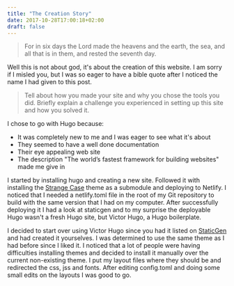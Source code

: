```yaml
---
title: "The Creation Story"
date: 2017-10-28T17:00:18+02:00
draft: false
---
```


>For in six days the Lord made the heavens and the earth, the sea, and all that is in them, and rested the seventh day. 

Well this is not about god, it's about the creation of this website. I am sorry if I misled you, but I was so eager to have a bible quote after I noticed the name I had given to this post.

>Tell about how you made your site and why you chose the tools you did.  Briefly explain a challenge you experienced in setting up this site and how you solved it.

I chose to go with Hugo because:

- It was completely new to me and I was eager to see what it's about
- They seemed to have a well done documentation
- Their eye appealing web site 
- The description "The world’s fastest framework for building websites" made me give in


I started by installing hugo and creating a new site. Followed it with installing the [Strange Case](https://github.com/ExchangeRate-API/strange-case) theme as a submodule and deploying to Netlify. I noticed that I needed a netlify.toml file in the root of my Git repository to build with the same version that I had on my computer. After successfully deploying it I had a look at staticgen and to my surprise the deployable Hugo wasn't a fresh Hugo site, but Victor Hugo, a Hugo boilerplate.

I decided to start over using Victor Hugo since you had it listed on [StaticGen](https://www.staticgen.com/) and had created it yourselves.  I was determined to use the same theme as I had before since I liked it. I noticed that a lot of people were having difficulties installing themes and decided to install it manually over the current non-existing theme. I put my layout files where they should be and redirected the css, jss and fonts. After editing config.toml and doing some small edits on the layouts I was good to go.